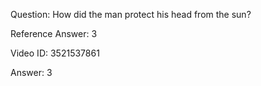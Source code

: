 Question: How did the man protect his head from the sun?

Reference Answer: 3

Video ID: 3521537861

Answer: 3

